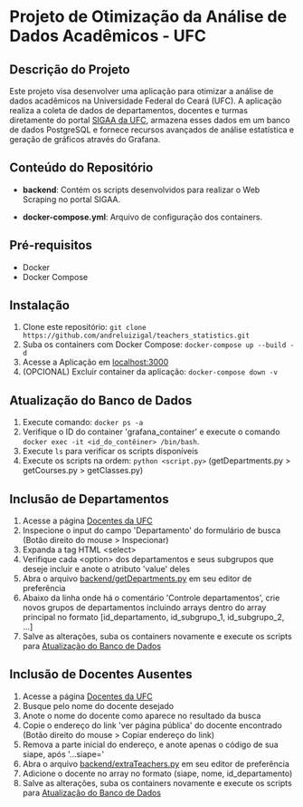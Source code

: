 # Projeto de Otimização da Análise de Dados Acadêmicos - UFC

## Descrição do Projeto

Este projeto visa desenvolver uma aplicação para otimizar a análise de dados acadêmicos na Universidade Federal do Ceará (UFC). A aplicação realiza a coleta de dados de departamentos, docentes e turmas diretamente do portal [SIGAA da UFC](https://si3.ufc.br/sigaa/public), armazena esses dados em um banco de dados PostgreSQL e fornece recursos avançados de análise estatística e geração de gráficos através do Grafana.

## Conteúdo do Repositório

- **backend**: Contém os scripts desenvolvidos para realizar o Web Scraping no portal SIGAA.
  
- **docker-compose.yml**: Arquivo de configuração dos containers.

## Pré-requisitos

- Docker
- Docker Compose

## Instalação

1. Clone este repositório: `git clone https://github.com/andreluizigal/teachers_statistics.git`
2. Suba os containers com Docker Compose: `docker-compose up --build -d`
3. Acesse a Aplicação em [localhost:3000](localhost:3000)
4. (OPCIONAL) Excluir container da aplicação: `docker-compose down -v`

## Atualização do Banco de Dados

1. Execute comando: `docker ps -a`
2. Verifique o ID do container 'grafana_container' e execute o comando `docker exec -it <id_do_contêiner> /bin/bash`.
3. Execute `ls` para verificar os scripts disponíveis
4. Execute os scripts na ordem: `python <script.py>` (getDepartments.py > getCourses.py > getClasses.py)

## Inclusão de Departamentos
1. Acesse a página [Docentes da UFC](https://si3.ufc.br/sigaa/public/docente/busca_docentes.jsf)
2. Inspecione o input do campo 'Departamento' do formulário de busca (Botão direito do mouse > Inspecionar)
3. Expanda a tag HTML &lt;select&gt;
4. Verifique cada &lt;option&gt; dos departamentos e seus subgrupos que deseje incluir e anote o atributo 'value' deles
5. Abra o arquivo [backend/getDepartments.py](backend/getDepartments.py) em seu editor de preferência
6. Abaixo da linha onde há o comentário 'Controle departamentos', crie novos grupos de departamentos incluindo arrays dentro do array principal no formato \[id_departamento, id_subgrupo_1, id_subgrupo_2, ...\]
7. Salve as alterações, suba os containers novamente e execute os scripts para [Atualização do Banco de Dados](#atualização-do-banco-de-dados)

## Inclusão de Docentes Ausentes
1. Acesse a página [Docentes da UFC](https://si3.ufc.br/sigaa/public/docente/busca_docentes.jsf)
2. Busque pelo nome do docente desejado
3. Anote o nome do docente como aparece no resultado da busca
3. Copie o endereço do link 'ver página pública' do docente encontrado (Botão direito do mouse > Copiar endereço do link)
4. Remova a parte inicial do endereço, e anote apenas o código de sua siape, após '...siape='
5. Abra o arquivo [backend/extraTeachers.py](backend/extraTeachers.py) em seu editor de preferência
6. Adicione o docente no array no formato (siape, nome, id_departamento)
7. Salve as alterações, suba os containers novamente e execute os scripts para [Atualização do Banco de Dados](#atualização-do-banco-de-dados)
